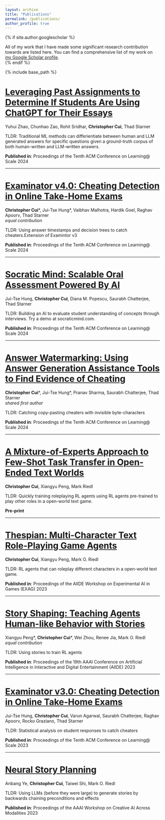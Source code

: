 ```yaml
---
layout: archive
title: "Publications"
permalink: /publications/
author_profile: true
---
```


{% if site.author.googlescholar %}
  <div class="wordwrap">All of my work that I have made some significant research contribution towards are listed here. You can find a comprehensive list of my work on <a href="{{https://scholar.google.com/citations?user=uGTn8fUAAAAJ&hl=en}}">my Google Scholar profile</a>. </div>
{% endif %}

{% include base_path %}

# [Leveraging Past Assignments to Determine If Students Are Using ChatGPT for Their Essays](https://dl.acm.org/doi/pdf/10.1145/3657604.3664707)

Yuhui Zhao, Chunhao Zao, Rohit Sridhar, **Christopher Cui**, Thad Starner

TLDR: Traditional ML methods can differientiate between human and LLM generated answers for specific questions given a ground-truth corpus of both human-written and LLM-written answers.

**Published in**: Proceedings of the Tenth ACM Conference on Learning@ Scale 2024

---

# [Examinator v4.0: Cheating Detection in Online Take-Home Exams](https://dl.acm.org/doi/pdf/10.1145/3657604.3664659)

**Christopher Cui***, Jui-Tse Hung*, Vaibhav Malhotra, Hardik Goel, Raghav Apoorv, Thad Starner  
*equal contribution*

TLDR: Using answer timestamps and decision trees to catch cheaters.Extension of Examintor v3

**Published in**: Proceedings of the Tenth ACM Conference on Learning@ Scale 2024

---

# [Socratic Mind: Scalable Oral Assessment Powered By AI](https://dl.acm.org/doi/pdf/10.1145/3657604.3664661)

Jui-Tse Hung, **Christopher Cui**, Diana M. Popescu, Saurabh Chatterjee, Thad Starner

TLDR: Building an AI to evaluate student understanding of concepts through interviews. Try a demo at socraticmind.com.

**Published in**: Proceedings of the Tenth ACM Conference on Learning@ Scale 2024

---

# [Answer Watermarking: Using Answer Generation Assistance Tools to Find Evidence of Cheating](https://dl.acm.org/doi/pdf/10.1145/3657604.3664712)

**Christopher Cui***, Jui-Tse Hung*, Pranav Sharma, Saurabh Chatterjee, Thad Starner  
*shared first author*

TLDR: Catching copy-pasting cheaters with invisible byte-characters 

**Published in**: Proceedings of the Tenth ACM Conference on Learning@ Scale 2024

---

# [A Mixture-of-Experts Approach to Few-Shot Task Transfer in Open-Ended Text Worlds](https://arxiv.org/pdf/2405.06059)

**Christopher Cui**, Xiangyu Peng, Mark Riedl

TLDR: Quickly training roleplaying RL agents using RL agents pre-trained to play other roles in a open-world text game.

**Pre-print**

---

# [Thespian: Multi-Character Text Role-Playing Game Agents](https://arxiv.org/abs/2308.01872)

**Christopher Cui**, Xiangyu Peng, Mark O. Riedl

TLDR: RL agents that can roleplay different characters in a open-world text game.

**Published in**: Proceedings of the AIIDE Workshop on Experimental AI in Games (EXAG) 2023

---

# [Story Shaping: Teaching Agents Human-like Behavior with Stories](https://ojs.aaai.org/index.php/AIIDE/article/view/27528)

Xiangyu Peng*, **Christopher Cui***, Wei Zhou, Renee Jia, Mark O. Riedl  
*equal contribution*

TLDR: Using stories to train RL agents

**Published in**: Proceedings of the 19th AAAI Conference on Artificial Intelligence in Interactive and Digital Entertainment (AIIDE) 2023

---

# [Examinator v3.0: Cheating Detection in Online Take-Home Exams](https://dl.acm.org/doi/pdf/10.1145/3573051.3596196)

Jui-Tse Hung, **Christopher Cui**, Varun Agarwal, Saurabh Chatterjee, Raghav Apoorv, Rocko Graziano, Thad Starner

TLDR: Statistical analysis on student responses to catch cheaters

**Published in**: Proceedings of the Tenth ACM Conference on Learning@ Scale 2023

---

# [Neural Story Planning](https://openreview.net/forum?id=cLBEKlu5WZK)

Anbang Ye, **Christopher Cui**, Taiwei Shi, Mark O. Riedl

TLDR: Using LLMs (before they were large) to generate stories by backwards chaining preconditions and effects

**Published in**: Proceedings of the AAAI Workshop on Creative AI Across Modalities 2023




